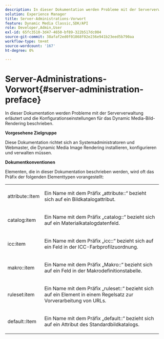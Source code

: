 ```yaml
---
description: In dieser Dokumentation werden Probleme mit der Serververwaltung erläutert und die Konfigurationseinstellungen für das Dynamic Media-Bild-Rendering beschrieben.
solution: Experience Manager
title: Server-Administrations-Vorwort
feature: Dynamic Media Classic,SDK/API
role: Developer,Admin,User
exl-id: 65fc3510-3d47-4650-bf89-322b517dc004
source-git-commit: 38afaf2ed0f01868f02e236e941b23eed5b790aa
workflow-type: tm+mt
source-wordcount: '167'
ht-degree: 0%

---
```


# Server-Administrations-Vorwort{#server-administration-preface}

In dieser Dokumentation werden Probleme mit der Serververwaltung erläutert und die Konfigurationseinstellungen für das Dynamic Media-Bild-Rendering beschrieben.

**Vorgesehene Zielgruppe**

Diese Dokumentation richtet sich an Systemadministratoren und Webmaster, die Dynamic Media Image Rendering installieren, konfigurieren und verwalten müssen.

**Dokumentkonventionen**

Elementen, die in dieser Dokumentation beschrieben werden, wird oft das Präfix der folgenden Elementtypen vorangestellt:

<table id="simpletable_E96BA470B3CE4266A9E6ED0440A56C40"> 
 <tr class="strow"> 
  <td class="stentry"> <p>attribute::Item </p></td> 
  <td class="stentry"> <p>Ein Name mit dem Präfix „attribute::“ bezieht sich auf ein Bildkatalogattribut. </p></td> 
 </tr> 
 <tr class="strow"> 
  <td class="stentry"> <p>catalog:item </p></td> 
  <td class="stentry"> <p>Ein Name mit dem Präfix „catalog::“ bezieht sich auf ein Materialkatalogdatenfeld. </p></td> 
 </tr> 
 <tr class="strow"> 
  <td class="stentry"> <p>icc:item </p></td> 
  <td class="stentry"> <p>Ein Name mit dem Präfix „icc::“ bezieht sich auf ein Feld in der ICC-Farbprofilzuordnung. </p></td> 
 </tr> 
 <tr class="strow"> 
  <td class="stentry"> <p>makro::item </p></td> 
  <td class="stentry"> <p>Ein Name mit dem Präfix „Makro::“ bezieht sich auf ein Feld in der Makrodefinitionstabelle. </p></td> 
 </tr> 
 <tr class="strow"> 
  <td class="stentry"> <p>ruleset:item </p></td> 
  <td class="stentry"> <p>Ein Name mit dem Präfix „ruleset::“ bezieht sich auf ein Element in einem Regelsatz zur Vorverarbeitung von URLs. </p></td> 
 </tr> 
 <tr class="strow"> 
  <td class="stentry"> <p>default::Item </p></td> 
  <td class="stentry"> <p>Ein Name mit dem Präfix „default::“ bezieht sich auf ein Attribut des Standardbildkatalogs. </p></td> 
 </tr> 
</table>
